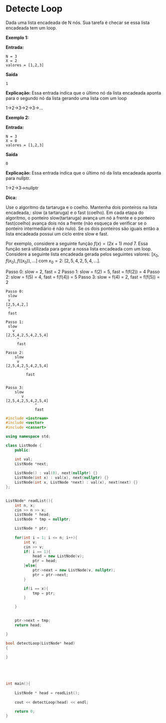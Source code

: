 # Detecte Loop

Dada uma lista encadeada de N nós. Sua tarefa é checar se essa lista encadeada tem um loop. 


**Exemplo 1:**

**Entrada:**
```
N = 3
X = 2
valores = [1,2,3]
```
**Saída**
```
1
```

**Explicação:** Essa entrada indica que o último nó da lista encadeada aponta para o segundo nó da lista gerando uma lista com um loop

1->2->3->2->3->...





**Exemplo 2:**

**Entrada:**
```
N = 3
X = 0
valores = [1,2,3]
```
**Saída**
```
0
```

**Explicação:** Essa entrada indica que o último nó da lista encadeada aponta para nullptr.

1->2->3->nullptr

**Dica:**

Use o algoritmo da tartaruga e o coelho. Mantenha dois ponteiros na lista encadeada,:  slow (a tartaruga) e o  fast (coelho). Em cada etapa do algoritmo, o ponteiro slow(tartaruga) avança um nó a frente e o ponteiro fast(coelho) avança dois nós a frente (não esqueça de verificar se o ponteiro intermediário é não nulo). Se os dois ponteiros são iguais então a lista encadeada possui um ciclo entre slow e fast.

Por exemplo, considere a seguinte função $f(x) = (2x + 1) ~mod~ 7$. Essa função será utilizada para gerar a nossa lista encadeada com um loop. Considere a seguinte lista encadeada gerada pelos seguintes valores: $[x_0, f(x_0), f((x_0)), \ldots]$ com $x_0 = 2$: $[2,5,4,2,5,4,...]$.

Passo 0: slow = 2, fast = 2
Passo 1: slow = f(2) = 5, fast = f(f(2)) = 4
Passo 2: slow = f(5) = 4, fast = f(f(4)) = 5
Passo 3: slow = f(4) = 2, fast = f(f(5)) = 2 
```
Passo 0:
 slow
 v 
[2,5,4,2,]
 ^
 fast

Passo 1:
 slow
   v 
[2,5,4,2,5,4,2,5,4]
     ^
     fast

Passo 2:
    slow
     v 
[2,5,4,2,5,4,2,5,4]
         ^
         fast


Passo 3:
    slow
       v 
[2,5,4,2,5,4,2,5,4]
             ^
             fast
```







```C++
#include <iostream>
#include <vector>
#include <cassert>

using namespace std;

class ListNode {
    public:

    int val;
    ListNode *next;
    
    ListNode() : val(0), next(nullptr) {}
    ListNode(int x) : val(x), next(nullptr) {}
    ListNode(int x, ListNode *next) : val(x), next(next) {} 
};

 
ListNode* readList(){
    int n, x;
    cin >> n >> x;
    ListNode * head;
    ListNode * tmp = nullptr;

    ListNode * ptr;
        
    for(int i = 1; i <= n; i++){
        int v;
        cin >> v;
        if( i == 1){
            head = new ListNode(v);
            ptr = head;
        }else{
            ptr->next = new ListNode(v, nullptr);
            ptr = ptr->next;
        }

        if(i == x){
            tmp = ptr;
        }

    }

    
    ptr->next = tmp;
    return head;

}

bool detectLoop(ListNode* head)
{
    
}





int main(){
    
    ListNode * head = readList();
    
    cout << detectLoop(head) << endl;

    return 0;    
}


```


